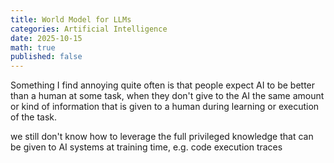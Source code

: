 ```yaml
---
title: World Model for LLMs
categories: Artificial Intelligence
date: 2025-10-15
math: true
published: false
---
```


Something I find annoying quite often is that people expect AI to be better than a human at some task, when they don't give to the AI the same amount or kind of information that is given to a human during learning or execution of the task.

we still don't know how to leverage the full privileged knowledge that can be given to AI systems at training time, e.g. code execution traces